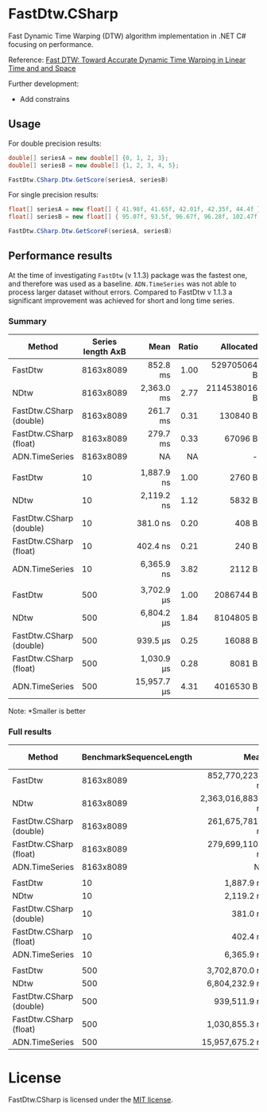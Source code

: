 # FastDtw.CSharp

Fast Dynamic Time Warping (DTW) algorithm implementation in .NET C# focusing on performance.

Reference: [Fast DTW: Toward Accurate Dynamic Time Warping in Linear Time and and Space](https://cs.fit.edu/~pkc/papers/tdm04.pdf) 

Further development:

- Add constrains

## Usage

For double precision results:

```csharp
double[] seriesA = new double[] {0, 1, 2, 3};
double[] seriesB = new double[] {1, 2, 3, 4, 5};

FastDtw.CSharp.Dtw.GetScore(seriesA, seriesB)
```

For single precision results:

```csharp
float[] seriesA = new float[] { 41.98f, 41.65f, 42.01f, 42.35f, 44.4f };
float[] seriesB = new float[] { 95.07f, 93.5f, 96.67f, 96.28f, 102.47f, 94.24f, 95.12f, 87.06f };

FastDtw.CSharp.Dtw.GetScoreF(seriesA, seriesB)
```

## Performance results

At the time of investigating `FastDtw` (v 1.1.3) package was the fastest one, and therefore was used as a baseline. `ADN.TimeSeries` was not able to process larger dataset without errors. Compared to FastDtw v 1.1.3 a significant improvement was achieved for short and long time series. 

### Summary

|                    Method | Series length AxB |               Mean | Ratio |    Allocated | Alloc Ratio |
|-------------------------- |------------------------ |-------------------:|------:|-------------:|------------:|
|                   FastDtw |               8163x8089 |   852.8 ms |  1.00 |  529705064 B |       1.000 |
|                      NDtw |               8163x8089 | 2,363.0 ms |  2.77 | 2114538016 B |       3.992 |
|   FastDtw.CSharp (double) |               8163x8089 |   261.7 ms |  0.31 |     130840 B |       0.000 |
|    FastDtw.CSharp (float) |               8163x8089 |   279.7 ms |  0.33 |      67096 B |       0.000 |
|            ADN.TimeSeries |               8163x8089 |                 NA | NA |            - |           ? |
|                           |                         |                    |              |             |
|                   FastDtw |                      10 |         1,887.9 ns |  1.00 |       2760 B |        1.00 |
|                      NDtw |                      10 |         2,119.2 ns |  1.12 |       5832 B |        2.11 |
|   FastDtw.CSharp (double) |                      10 |           381.0 ns |  0.20 |        408 B |        0.15 |
|    FastDtw.CSharp (float) |                      10 |           402.4 ns |  0.21 |        240 B |        0.09 |
|            ADN.TimeSeries |                      10 |         6,365.9 ns |  3.82 |       2112 B |        0.77 |
|                           |                         |                    |       |              |             |
|                   FastDtw |                     500 |     3,702.9 µs |  1.00 |    2086744 B |       1.000 |
|                      NDtw |                     500 |     6,804.2 µs |  1.84 |    8104805 B |       3.884 |
|   FastDtw.CSharp (double) |                     500 |       939.5 µs |  0.25 |      16088 B |       0.008 |
|    FastDtw.CSharp (float) |                     500 |     1,030.9 µs |  0.28 |       8081 B |       0.004 |
|            ADN.TimeSeries |                     500 |    15,957.7 µs |  4.31 |    4016530 B |       1.925 |

Note: *Smaller is better

### Full results

|                    Method | BenchmarkSequenceLength |               Mean |            Error |           StdDev | Ratio | RatioSD |        Gen0 |        Gen1 |      Gen2 |    Allocated | Alloc Ratio |
|-------------------------- |------------------------ |-------------------:|-----------------:|-----------------:|------:|--------:|------------:|------------:|----------:|-------------:|------------:|
|                   FastDtw |               8163x8089 |   852,770,223.1 ns | 14,650,159.15 ns | 12,233,546.40 ns |  1.00 |    0.00 |           - |           - |         - |  529705064 B |       1.000 |
|                      NDtw |               8163x8089 | 2,363,016,883.3 ns | 24,067,817.16 ns | 18,790,568.52 ns |  2.77 |    0.04 | 340000.0000 | 175000.0000 | 7000.0000 | 2114538016 B |       3.992 |
|   FastDtw.CSharp (double) |               8163x8089 |   261,675,781.1 ns |  5,174,377.41 ns |  8,786,485.53 ns |  0.31 |    0.01 |           - |           - |         - |     130840 B |       0.000 |
|    FastDtw.CSharp (float) |               8163x8089 |   279,699,110.0 ns |  5,400,750.08 ns |  5,051,864.97 ns |  0.33 |    0.01 |           - |           - |         - |      67096 B |       0.000 |
|            ADN.TimeSeries |               8163x8089 |                 NA |               NA |               NA |     ? |       ? |           - |           - |         - |            - |           ? |
|                           |                         |                    |                  |                  |       |         |             |             |           |              |             |
|                   FastDtw |                      10 |         1,887.9 ns |         36.80 ns |         34.43 ns |  1.00 |    0.00 |      0.4387 |      0.0019 |         - |       2760 B |        1.00 |
|                      NDtw |                      10 |         2,119.2 ns |         22.72 ns |         18.97 ns |  1.12 |    0.02 |      0.9270 |      0.0191 |         - |       5832 B |        2.11 |
|   FastDtw.CSharp (double) |                      10 |           381.0 ns |          1.78 ns |          1.39 ns |  0.20 |    0.00 |      0.0648 |           - |         - |        408 B |        0.15 |
|    FastDtw.CSharp (float) |                      10 |           402.4 ns |          2.85 ns |          2.67 ns |  0.21 |    0.00 |      0.0381 |           - |         - |        240 B |        0.09 |
|            ADN.TimeSeries |                      10 |         6,365.9 ns |        351.47 ns |      1,025.26 ns |  3.82 |    0.83 |      0.3357 |           - |         - |       2112 B |        0.77 |
|                           |                         |                    |                  |                  |       |         |             |             |           |              |             |
|                   FastDtw |                     500 |     3,702,870.0 ns |     27,765.07 ns |     25,971.46 ns |  1.00 |    0.00 |    496.0938 |    496.0938 |  496.0938 |    2086744 B |       1.000 |
|                      NDtw |                     500 |     6,804,232.9 ns |    114,975.57 ns |     89,765.37 ns |  1.84 |    0.03 |   1335.9375 |    671.8750 |  257.8125 |    8104805 B |       3.884 |
|   FastDtw.CSharp (double) |                     500 |       939,511.9 ns |      5,399.81 ns |      4,509.08 ns |  0.25 |    0.00 |      1.9531 |           - |         - |      16088 B |       0.008 |
|    FastDtw.CSharp (float) |                     500 |     1,030,855.3 ns |     18,986.04 ns |     15,854.20 ns |  0.28 |    0.00 |           - |           - |         - |       8081 B |       0.004 |
|            ADN.TimeSeries |                     500 |    15,957,675.2 ns |    224,745.02 ns |    199,230.60 ns |  4.31 |    0.07 |    968.7500 |    968.7500 |  968.7500 |    4016530 B |       1.925 |

# License

FastDtw.CSharp is licensed under the [MIT license](https://github.com/kkartavenka/FastDtw.CSharp/blob/master/LICENSE.txt).
